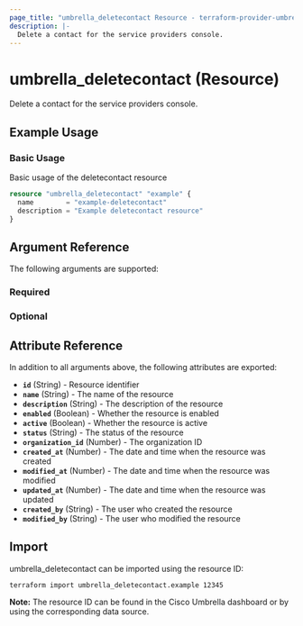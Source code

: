 ```yaml
---
page_title: "umbrella_deletecontact Resource - terraform-provider-umbrella"
description: |-
  Delete a contact for the service providers console.
---
```


# umbrella_deletecontact (Resource)

Delete a contact for the service providers console.

## Example Usage


### Basic Usage

Basic usage of the deletecontact resource

```terraform
resource "umbrella_deletecontact" "example" {
  name        = "example-deletecontact"
  description = "Example deletecontact resource"
}
```



## Argument Reference

The following arguments are supported:

### Required



### Optional



## Attribute Reference

In addition to all arguments above, the following attributes are exported:

- **`id`** (String) - Resource identifier
- **`name`** (String) - The name of the resource
- **`description`** (String) - The description of the resource
- **`enabled`** (Boolean) - Whether the resource is enabled
- **`active`** (Boolean) - Whether the resource is active
- **`status`** (String) - The status of the resource
- **`organization_id`** (Number) - The organization ID
- **`created_at`** (Number) - The date and time when the resource was created
- **`modified_at`** (Number) - The date and time when the resource was modified
- **`updated_at`** (Number) - The date and time when the resource was updated
- **`created_by`** (String) - The user who created the resource
- **`modified_by`** (String) - The user who modified the resource



## Import

umbrella_deletecontact can be imported using the resource ID:

```shell
terraform import umbrella_deletecontact.example 12345
```

**Note:** The resource ID can be found in the Cisco Umbrella dashboard or by using the corresponding data source.

